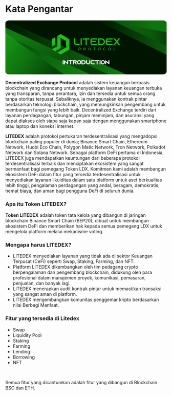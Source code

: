 # Kata Pengantar

![](<.gitbook/assets/1. DOCUMENTATION.svg>)

**Decentralized Exchange Protocol** adalah sistem keuangan berbasis blockchain yang dirancang untuk menyediakan layanan keuangan terbuka yang transparan, tanpa perantara, izin dan tersedia untuk semua orang tanpa otoritas terpusat. Sebaliknya, ia menggunakan kontrak pintar berdasarkan teknologi blockchain, yang memungkinkan pengembang untuk membangun fungsi yang lebih baik. Decentralized Exchange terdiri dari layanan perdagangan, tabungan, pinjam meminjam, dan asuransi yang dapat diakses oleh siapa saja kapan saja dengan menggunakan smartphone atau laptop dan koneksi internet.‌

**LITEDEX** adalah protokol pertukaran terdesentralisasi yang mengadopsi blockchain paling populer di dunia; Binance Smart Chain, Ethereum Network, Huobi Eco Chain, Polygon Matic Network, Tron Network, Polkadot Network dan Solana Network. Sebagai platform DeFi pertama di Indonesia, LITEDEX juga mendapatkan keuntungan dari beberapa protokol terdesentralisasi terbaik dan menciptakan ekosistem yang sangat bermanfaat bagi pemegang Token LDX. Komitmen kami adalah membangun ekosistem DeFi dalam fitur yang tersedia terdesentralisasi untuk menyediakan layanan likuiditas dalam satu platform untuk aset berkualitas lebih tinggi, pengalaman perdagangan yang andal, beragam, demokratis, hemat biaya, dan aman bagi pengguna DeFi di seluruh dunia.‌

### **Apa itu Token LITEDEX?** <a href="apa-itu-token-litedex" id="apa-itu-token-litedex"></a>

**Token LITEDEX** adalah token tata kelola yang dibangun di jaringan blockchain Binance Smart Chain (BEP20), dibuat untuk membangun ekosistem DeFi dan memberikan hak kepada semua pemegang LDX untuk mengelola platform melalui mekanisme voting.‌

### **Mengapa harus LITEDEX?** <a href="mengapa-harus-litedex" id="mengapa-harus-litedex"></a>

* LITEDEX menyediakan layanan yang tidak ada di sektor Keuangan Terpusat (CeFi) seperti Swap, Staking, Farming, dan NFT.
* Platform LITEDEX dikembangkan oleh tim pedagang crypto berpengalaman dan pengembang blockchain, didukung oleh para profesional dalam manajemen proyek, komunikasi, pemasaran, penjualan, dan banyak lagi.
* LITEDEX menerapkan audit kontrak pintar untuk memastikan transaksi yang sangat aman di platform.
* LITEDEX mengembangkan komunitas penggemar kripto berdasarkan nilai Berbagi Manfaat.

### **Fitur yang tersedia di Litedex** <a href="fitur-yang-tersedia-di-litedex" id="fitur-yang-tersedia-di-litedex"></a>

* Swap
* Liquidity Pool
* Staking
* Farming
* Lending
* Borrowing
* NFT

‌

Semua fitur yang dicantumkan adalah fitur yang dibangun di Blockchain BSC dan ETH.
